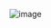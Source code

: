 ![image](https://user-images.githubusercontent.com/50520333/166131200-487347c3-1233-426d-accb-ec26e05609f1.png)
